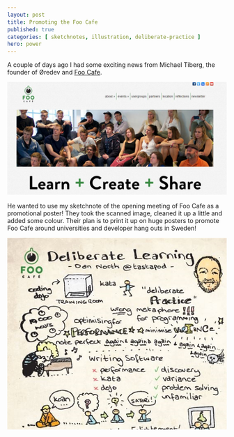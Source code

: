 ```yaml
---
layout: post
title: Promoting the Foo Cafe 
published: true 
categories: [ sketchnotes, illustration, deliberate-practice ]
hero: power
---
```


A couple of days ago I had some exciting news from Michael Tiberg, the founder of Øredev and 
<a href="http://www.foocafe.org">Foo Cafe</a>. 

<img src="/img/posts/foo-cafe-pr/foo-cafe-site.jpg" class="img-responsive" alt="Foo Cafe" />

He wanted to use my sketchnote of the opening meeting of Foo Cafe as a promotional poster! They 
took the scanned image, cleaned it up a little and added some colour. Their plan is to print it 
up on huge posters to promote Foo Cafe around universities and developer hang outs in Sweden!  

![Foo Cafe](/img/posts/foo-cafe-pr/foo-cafe-tiberg-colour.jpg)